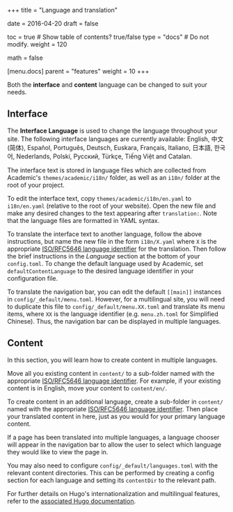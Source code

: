 +++
title = "Language and translation"

date = 2016-04-20
draft = false

toc = true  # Show table of contents? true/false
type = "docs"  # Do not modify.
weight = 120

math = false

[menu.docs]
    parent = "features"
    weight = 10
+++

Both the **interface** and **content** language can be changed to suit your needs.

## Interface

The **Interface Language** is used to change the language throughout your site. The following interface languages are currently available: English, 中文 (简体), Español, Português, Deutsch, Euskara, Français, Italiano, 日本語, 한국어, Nederlands, Polski, Русский, Türkçe, Tiếng Việt and Catalan.

The interface text is stored in language files which are collected from Academic's `themes/academic/i18n/` folder, as well as an `i18n/` folder at the root of your project.

To edit the interface text, copy `themes/academic/i18n/en.yaml` to `i18n/en.yaml` (relative to the root of your website). Open the new file and make any desired changes to the text appearing after `translation:`. Note that the language files are formatted in YAML syntax.

To translate the interface text to another language, follow the above instructions, but name the new file in the form `i18n/X.yaml` where `X` is the appropriate [ISO/RFC5646 language identifier](http://www.w3schools.com/tags/ref_language_codes.asp) for the translation. Then follow the brief instructions in the *Language* section at the bottom of your `config.toml`. To change the default language used by Academic, set `defaultContentLanguage` to the desired language identifier in your configuration file.

To translate the navigation bar, you can edit the default `[[main]]` instances in `config/_default/menu.toml`. However, for a multilingual site, you will need to duplicate this file to `config/_default/menu.XX.toml` and translate its menu items, where `XX` is the language identifier (e.g. `menu.zh.toml` for Simplified Chinese). Thus, the navigation bar can be displayed in multiple languages.

## Content

In this section, you will learn how to create content in multiple languages.

Move all you existing content in `content/` to a sub-folder named with the appropriate [ISO/RFC5646 language identifier](http://www.w3schools.com/tags/ref_language_codes.asp). For example, if your existing content is in English, move your content to `content/en/`.

To create content in an additional language, create a sub-folder in `content/` named with the appropriate [ISO/RFC5646 language identifier](http://www.w3schools.com/tags/ref_language_codes.asp). Then place your translated content in here, just as you would for your primary language content.

If a page has been translated into multiple languages, a language chooser will appear in the navigation bar to allow the user to select which language they would like to view the page in. 

You may also need to configure `config/_default/languages.toml` with the relevant content directories. This can be performed by creating a config section for each language and setting its `contentDir` to the relevant path. 

For further details on Hugo's internationalization and multilingual features, refer to the [associated Hugo documentation](https://gohugo.io/content/multilingual/).
